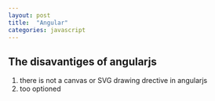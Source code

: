 ```yaml
---
layout: post
title:  "Angular"
categories: javascript
---
```

## The disavantiges of angularjs
1. there is not a canvas or SVG drawing drective in angularjs
2. too optioned